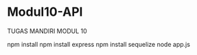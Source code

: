 # Modul10-API
TUGAS MANDIRI MODUL 10

npm install
npm install express
npm install sequelize
node app.js
